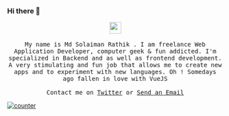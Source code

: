 

### Hi there 👋

<p align="center">
  <img src="https://user-images.githubusercontent.com/5679180/79618120-0daffb80-80be-11ea-819e-d2b0fa904d07.gif" width="27px">
  <br><br>
  <samp>
My name is Md Solaiman Rathik . I am freelance Web Application Developer, computer geek & fun addicted. I'm specialized in Backend and as well as frontend development. A very stimulating and fun job that allows me to create new apps and to experiment with new languages. Oh ! Somedays ago fallen in love with VueJS
     <br><br>Contact me on <a target="_blank" href="https://twitter.com/md_rathik">Twitter</a> or <a href="mailto:mdrathik@gmail.com">Send an Email</a>
  </samp>
</p>

[![counter](https://endudbihhi3wlau.m.pipedream.net/)](http://tod.ly/3iOKHb2)

